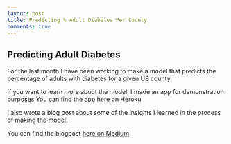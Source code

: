 ```yaml
---
layout: post
title: Predicting % Adult Diabetes Per County
comments: true
---
```


## Predicting Adult Diabetes

For the last month I have been working to make a model that predicts the percentage of adults with diabetes for a given US county. 

If you want to learn more about the model, I made an app for demonstration purposes
You can find the app [here on Heroku](http://adult-diabetes-predictor.herokuapp.com/)

I also wrote a blog post about some of the insights I learned in the process of making the model.

You can find the blogpost [here on Medium](https://medium.com/@ethan.skamarock/can-changes-be-made-to-reduce-diabetes-26e9237a7673?source=friends_link&sk=e1b5a6c2a42e4362dbc5a3d9d69e6ade)
